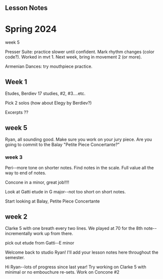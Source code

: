 ## Lesson Notes

# Spring 2024



week 5

Presser Suite: practice slower until confident. Mark rhythm changes (color code?). Worked in mvt 1. Next week, bring in movement 2 (or more).&#x20;

Armenian Dances: try mouthpiece practice.&#x20;

## Week 1

Etudes, Berdiev 17 studies, #2, #3....etc.&#x20;

Pick 2 solos (how about Elegy by Berdiev?)

Excerpts ??

## week 5

Ryan, all sounding good. Make sure you work on your jury piece. Are you going to commit to the Balay "Petite Piece Concertante?"

### week 3

Peri--more tone on shorter notes. Find notes in the scale. Full value all the way to end of notes.

Concone in a minor, great job!!!!

Look at Gatti etude in G major--not too short on short notes.

Start looking at Balay, Petite Piece Concertante

## week 2

Clarke 5 with one breath every two lines. We played at 70 for the 8th note--incrementally work up from there.

pick out etude from Gatti--E minor

Welcome back to studio Ryan! I'll add your lesson notes here throughout the semester.

Hi Ryan--lots of progress since last year! Try working on Clarke 5 with minimal or no embouchure re-sets.
Work on Concone #2